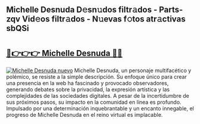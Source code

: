 ## Michelle Desnuda D𝚎sn𝚞dos filtr𝚊dos - Parts-zqv Vid𝚎os filtr𝚊dos - N𝚞evas f𝚘tos atr𝚊ctivas sbQSi

# <h2><a href="http://mb8weg.tromn.icu/?c=Michelle+Desnuda">🔗👉👉👉 Michelle Desnuda 🔗🔗</a></h2>

[![Michelle Desnuda nuevo](https://i.imgur.com/pEAQMta.gif)](http://mb8weg.tromn.icu/?c=Michelle+Desnuda)
Michelle Desnuda, un personaje multifacético y polémico, se resiste a la simple descripción. Su enfoque único para crear una presencia en la web ha fascinado y provocado observadores, generando debates sobre la privacidad, la expresión artística y las complejidades de las sociedades digitales. A pesar de la incertidumbre de sus próximos pasos, su impacto en la comunidad en línea es profundo. Impulsado por una determinación inquebrantable y un encanto innegable, el progreso de Michelle Desnuda en el reino virtual es implacable.
